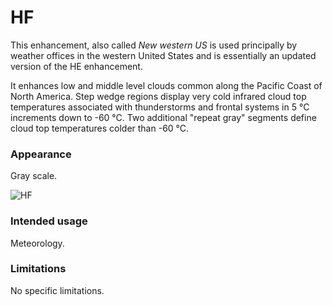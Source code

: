 # HF

This enhancement, also called *New western US* is used principally by weather offices in the western United States and is essentially an updated version of the HE enhancement. 

It enhances low and middle level clouds common along the Pacific Coast of North America. Step wedge regions display very cold infrared cloud top temperatures associated with thunderstorms and frontal systems in 5 °C increments down to -60 °C. Two additional "repeat gray" segments define cloud top temperatures colder than -60 °C.

### Appearance

Gray scale.

![HF](lut/cal/WXtoImg-HF.png)

### Intended usage

Meteorology.

### Limitations

No specific limitations.